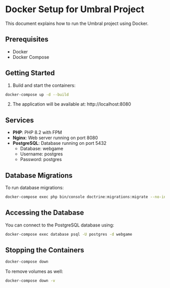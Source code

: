 # Docker Setup for Umbral Project

This document explains how to run the Umbral project using Docker.

## Prerequisites

- Docker
- Docker Compose

## Getting Started

1. Build and start the containers:

```bash
docker-compose up -d --build
```

2. The application will be available at: http://localhost:8080

## Services

- **PHP**: PHP 8.2 with FPM
- **Nginx**: Web server running on port 8080
- **PostgreSQL**: Database running on port 5432
  - Database: webgame
  - Username: postgres
  - Password: postgres

## Database Migrations

To run database migrations:

```bash
docker-compose exec php bin/console doctrine:migrations:migrate --no-interaction
```

## Accessing the Database

You can connect to the PostgreSQL database using:

```bash
docker-compose exec database psql -U postgres -d webgame
```

## Stopping the Containers

```bash
docker-compose down
```

To remove volumes as well:

```bash
docker-compose down -v
```
